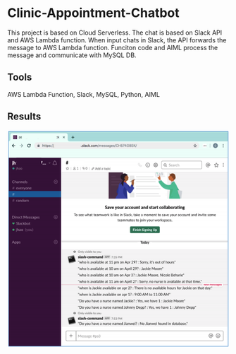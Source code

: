 # Clinic-Appointment-Chatbot

  This project is based on Cloud Serverless. 
  The chat is based on Slack API and AWS Lambda function. When input chats in Slack, the API forwards the message to AWS Lambda function. Funciton code and AIML process the message and communicate with MySQL DB. 
  
## Tools

  AWS Lambda Function, Slack, MySQL, Python, AIML
  
  
## Results

<div align="center">
  <img src="https://github.com/glennjw/Clinic-Appointment-Chatbot/blob/main/Results.png">
</div>




